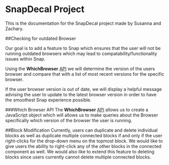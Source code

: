 # SnapDecal Project

This is the documentation for the SnapDecal project made by Susanna and Zachary.

##Checking for outdated Browser

Our goal is to add a feature to Snap which ensures that the user will not be running outdated browsers
which may lead to compatability/functionality issues within Snap.

Using the **WhichBrowser** [API](https://github.com/WhichBrowser/WhichBrowser) we will determine the version of the users browser and compare that with a list of most
recent versions for the specific browser.

If the user browser version is out of date, we will display a helpful message advising the user to update to 
the latest browser version in order to have the smoothest Snap experience possible.

###Which Browser API
The **WhichBrowser** [API](https://github.com/WhichBrowser/WhichBrowser) allows us to create a JavaScript object which will allows us to make queries about the Browser specifically which version of the browser the user is running.

##Block Modification
Currently, users can duplicate and delete individual blocks as well as duplicate multiple connected blocks if and only if the user right-clicks for the drop-down menu on the topmost block. We would like to give users the ability to right-click any of the other blocks in the connected component as well. We would also like to extend this feature to deleting blocks since users currently cannot delete multiple connected blocks.
